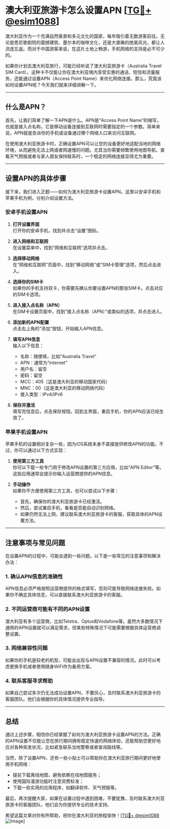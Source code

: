 # 澳大利亚旅游卡怎么设置APN [[TG💪+ @esim1088](https://t.me/s/esim1088)]

澳大利亚作为一个充满自然美景和多元文化的国家，每年吸引着无数游客前往。无论是悉尼歌剧院的震撼建筑、墨尔本的咖啡文化，还是大堡礁的绝美风光，都让人流连忘返。而对于中国游客来说，在这片土地上畅游，手机网络的支持是必不可少的。

如果你计划去澳大利亚旅行，可能已经听说了澳大利亚旅游卡（Australia Travel SIM Card）。这种卡不仅能让你在澳大利亚境内享受实惠的通话、短信和流量服务，还能通过设置APN（Access Point Name）来优化网络连接。那么，究竟该如何设置APN呢？今天我们就来详细讲解一下。

---

## 什么是APN？

首先，让我们简单了解一下APN是什么。APN是“Access Point Name”的缩写，也就是接入点名称。它是移动设备连接到互联网时需要指定的一个参数。简单来说，APN就是告诉你的手机或设备通过哪个网络入口来访问互联网。

在使用澳大利亚旅游卡时，正确设置APN可以让您的设备更好地适配当地的网络环境，从而避免无法上网或者网速慢的问题。尤其当你需要频繁使用地图导航、查看天气预报或者与家人朋友保持联系时，一个稳定的网络连接显得尤为重要。

---

## 设置APN的具体步骤

接下来，我们进入正题——如何为澳大利亚旅游卡设置APN。这里以安卓手机和苹果手机为例，分别介绍设置方法。

### 安卓手机设置APN

1. **打开设置界面**  
   打开你的安卓手机，找到并点击“设置”图标。

2. **进入网络和互联网**  
   在设置菜单中，找到“网络和互联网”选项并点击。

3. **选择移动网络**  
   在“网络和互联网”页面中，找到“移动网络”或“SIM卡管理”选项，然后点击进入。

4. **选择你的SIM卡**  
   如果你的手机支持双卡，你需要先确认你要设置APN的那张SIM卡。点击对应的SIM卡选项。

5. **进入接入点名称（APN）**  
   在SIM卡设置页面中，找到“接入点名称（APN）”或类似的选项，并点击进入。

6. **添加新的APN配置**  
   点击右上角的“添加”按钮，开始输入APN信息。

7. **填写APN信息**  
   输入以下信息：
   - 名称：随便填，比如“Australia Travel”
   - APN：通常为“internet”
   - 用户名：留空
   - 密码：留空
   - MCC：405（这是澳大利亚的移动国家代码）
   - MNC：00（这是澳大利亚的移动网络代码）
   - 接入类型：IPv4/IPv6

8. **保存并激活**  
   填写完信息后，点击保存按钮。回到主界面，重启手机，你的APN应该已经生效了。

### 苹果手机设置APN

苹果手机的设置相对复杂一些，因为iOS系统本身不直接提供修改APN的功能。不过，你可以通过以下方式实现：

1. **使用第三方工具**  
   你可以下载一些专门用于修改APN设置的第三方应用，比如“APN Editor”等。这些应用通常会提示你输入运营商提供的APN信息。

2. **手动操作**  
   如果你不方便使用第三方工具，也可以尝试以下步骤：
   - 首先，确保你的澳大利亚旅游卡已经激活。
   - 然后，尝试重启手机，看看是否能自动识别网络。
   - 如果仍然无法上网，建议联系澳大利亚旅游卡的客服，获取具体的APN设置方法。

---

## 注意事项与常见问题

在设置APN的过程中，可能会遇到一些问题。以下是一些常见的注意事项和解决办法：

### 1. 确认APN信息的准确性  
APN信息必须严格按照运营商提供的格式填写，否则可能导致网络连接失败。如果你不确定具体信息，可以直接联系澳大利亚旅游卡的客服。

### 2. 不同运营商可能有不同的APN设置  
澳大利亚有多个运营商，比如Telstra、Optus和Vodafone等。虽然大多数情况下通用的APN设置就可以满足需求，但某些特殊情况下可能需要根据具体运营商调整设置。

### 3. 网络兼容性问题  
如果你的手机是较老的机型，可能会出现与APN设置不兼容的情况。此时可以考虑更换手机或者使用随身WiFi作为备用方案。

### 4. 联系客服寻求帮助  
如果自己尝试多次仍无法成功设置APN，不要灰心，及时联系澳大利亚旅游卡的客服团队。他们会根据你的具体情况提供专业指导。

---

## 总结

通过上述步骤，相信你已经掌握了如何为澳大利亚旅游卡设置APN的方法。正确的APN设置不仅能让您在旅行期间拥有稳定快速的网络体验，还能帮助您更好地应对各种突发状况，比如紧急联系当地警察或者查询路线等。

当然，除了设置APN，还有一些小贴士可以帮助你在澳大利亚旅行期间更好地使用手机网络：
- 提前下载离线地图，避免依赖在线地图服务；
- 使用国际漫游功能时注意资费标准；
- 下载一些实用的应用程序，如翻译软件、天气预报等。

最后，再次提醒大家，如果在设置过程中遇到困难，不要犹豫，及时联系澳大利亚旅游卡的客服团队，他们会为你提供专业的技术支持。

希望这篇文章对你有所帮助，祝你在澳大利亚的旅程愉快！[[TG💪+ @esim1088](https://t.me/s/esim1088) ![Image](https://i.postimg.cc/4NQfJmqS/Snipaste-2025-05-13-00-14-12.png)]
